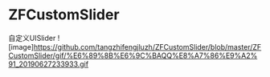 # ZFCustomSlider
自定义UISlider
![image]https://github.com/tangzhifengjluzh/ZFCustomSlider/blob/master/ZFCustomSlider/gif/%E6%89%8B%E6%9C%BAQQ%E8%A7%86%E9%A2%91_20190627233933.gif
